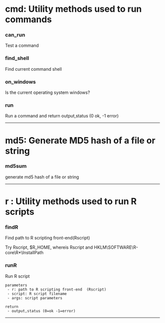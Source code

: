 # cmd: Utility methods used to run commands 


### can_run
Test a command 



### find_shell
Find current command shell  



### on_windows
Is the current operating system windows? 



### run
Run a command and return output,status (0 ok, -1 error) 

-----

# md5: Generate MD5 hash of a file or string

### md5sum
generate md5 hash of a file or string

-----

# r : Utility methods used to run R scripts


### findR
Find path to R scripting front-end(Rscript) 


Try Rscript, $R_HOME, whereis Rscript and HKLM\SOFTWARE\R-core\R*\InstallPath


### runR
Run R script 


    parameters
     - r: path to R scripting front-end  (Rscript)
     - script: R script filename
     - args: script parameters

    return
     - output,status (0=ok -1=error)

-----

